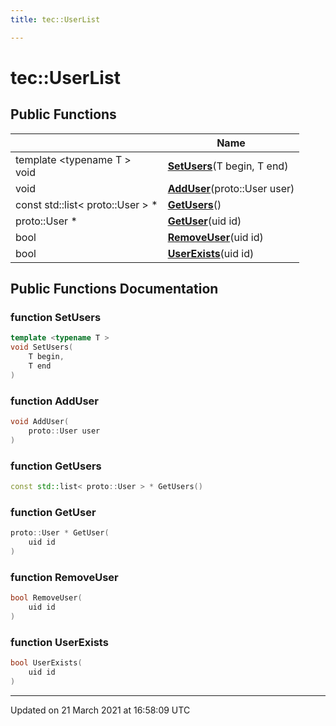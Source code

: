 ```yaml
---
title: tec::UserList

---
```


# tec::UserList



## Public Functions

|                | Name           |
| -------------- | -------------- |
| template <typename T \> <br>void | **[SetUsers](/engine/Classes/classtec_1_1_user_list/#function-setusers)**(T begin, T end) |
| void | **[AddUser](/engine/Classes/classtec_1_1_user_list/#function-adduser)**(proto::User user) |
| const std::list< proto::User > * | **[GetUsers](/engine/Classes/classtec_1_1_user_list/#function-getusers)**() |
| proto::User * | **[GetUser](/engine/Classes/classtec_1_1_user_list/#function-getuser)**(uid id) |
| bool | **[RemoveUser](/engine/Classes/classtec_1_1_user_list/#function-removeuser)**(uid id) |
| bool | **[UserExists](/engine/Classes/classtec_1_1_user_list/#function-userexists)**(uid id) |

## Public Functions Documentation

### function SetUsers

```cpp
template <typename T >
void SetUsers(
    T begin,
    T end
)
```


### function AddUser

```cpp
void AddUser(
    proto::User user
)
```


### function GetUsers

```cpp
const std::list< proto::User > * GetUsers()
```


### function GetUser

```cpp
proto::User * GetUser(
    uid id
)
```


### function RemoveUser

```cpp
bool RemoveUser(
    uid id
)
```


### function UserExists

```cpp
bool UserExists(
    uid id
)
```


-------------------------------

Updated on 21 March 2021 at 16:58:09 UTC